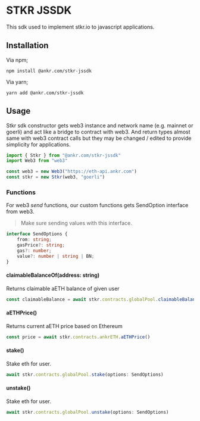 STKR JSSDK
==========

This sdk used to implement stkr.io to javascript applications. 

## Installation

Via npm;

```
npm install @ankr.com/stkr-jssdk
```

Via yarn;

```
yarn add @ankr.com/stkr-jssdk
```

## Usage

Stkr sdk constructor gets web3 instance and network name (e.g. mainnet or goerli) and act like a bridge to 
contract with web3. And return types almost same with web3 contract calls but
they may be changed / edited to provide simplicity for applications.

```js
import { Stkr } from "@ankr.com/stkr-jssdk"
import Web3 from "web3"

const web3 = new Web3("https://eth-api.ankr.com")
const stkr = new Stkr(web3, "goerli")
```

### Functions 

For web3 *send* functions, our custom functions gets SendOption interface from web3.

> Make sure sending values with this interface.

```ts
interface SendOptions {
    from: string;
    gasPrice?: string;
    gas?: number;
    value?: number | string | BN;
}
```

#### claimableBalanceOf(address: string)
Returns claimable aETH balance of given user

```js
const claimableBalance = await stkr.contracts.globalPool.claimableBalanceOf(web3.defaultAddress)
```

#### aETHPrice()
Returns current aETH price based on Ethereum

```js
const price = await stkr.contracts.ankrETH.aETHPrice()
```

#### stake()

Stake eth for user.

```ts
await stkr.contracts.globalPool.stake(options: SendOptions)
```

#### unstake()

Stake eth for user.

```ts
await stkr.contracts.globalPool.unstake(options: SendOptions)
```
